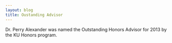 ```yaml
---
layout: blog
title: Oustanding Advisor
---
```

Dr. Perry Alexander was named the Outstanding Honors Advisor for 2013 by the KU
Honors program.
